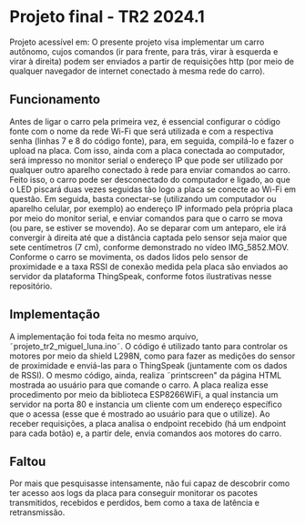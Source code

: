 # Projeto final - TR2 2024.1

Projeto acessível em: 
O presente projeto visa implementar um carro autônomo, cujos comandos (ir para frente, para trás, virar à esquerda e virar à direita) podem ser enviados a partir de requisições http (por meio de qualquer navegador de internet conectado à mesma rede do carro).

## Funcionamento

Antes de ligar o carro pela primeira vez, é essencial configurar o código fonte com o nome da rede Wi-Fi que será utilizada e com a respectiva senha (linhas 7 e 8 do código fonte), para, em seguida, compilá-lo e fazer o upload na placa. Com isso, ainda com a placa conectada ao computador, será impresso no monitor serial o endereço IP que pode ser utilizado por qualquer outro aparelho conectado à rede para enviar comandos ao carro. Feito isso, o carro pode ser desconectado do computador e ligado, ao que o LED piscará duas vezes seguidas tão logo a placa se conecte ao Wi-Fi em questão. Em seguida, basta conectar-se (utilizando um computador ou aparelho celular, por exemplo) ao endereço IP informado pela própria placa por meio do monitor serial, e enviar comandos para que o carro se mova (ou pare, se estiver se movendo). Ao se deparar com um anteparo, ele irá convergir à direita até que a distância captada pelo sensor seja maior que sete centímetros (7 cm), conforme demonstrado no vídeo IMG_5852.MOV. Conforme o carro se movimenta, os dados lidos pelo sensor de proximidade e a taxa RSSI de conexão medida pela placa são enviados ao servidor da plataforma ThingSpeak, conforme fotos ilustrativas nesse repositório.

## Implementação

A implementação foi toda feita no mesmo arquivo, ˜projeto_tr2_miguel_luna.ino˜. O código é utilizado tanto para controlar os motores por meio da shield L298N, como para fazer as medições do sensor de proximidade e enviá-las para o ThingSpeak (juntamente com os dados de RSSI). O mesmo código, ainda, realiza ˜printscreen" da página HTML mostrada ao usuário para que comande o carro. A placa realiza esse procedimento por meio da biblioteca ESP8266WiFi, a qual instancia um servidor na porta 80 e instancia um cliente com um endereço específico que o acessa (esse que é mostrado ao usuário para que o utilize). Ao receber requisições, a placa analisa o endpoint recebido (há um endpoint para cada botão) e, a partir dele, envia comandos aos motores do carro.

## Faltou

Por mais que pesquisasse intensamente, não fui capaz de descobrir como ter acesso aos logs da placa para conseguir monitorar os pacotes transmitidos, recebidos e perdidos, bem como a taxa de latência e retransmissão.

